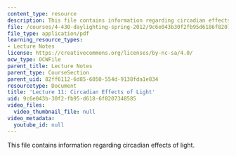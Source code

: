 ```yaml
---
content_type: resource
description: This file contains information regarding circadian effects of light.
file: /courses/4-430-daylighting-spring-2012/9c6e043b30f2fb95d6186f8207348585_MIT4_430S12_lec11.pdf
file_type: application/pdf
learning_resource_types:
- Lecture Notes
license: https://creativecommons.org/licenses/by-nc-sa/4.0/
ocw_type: OCWFile
parent_title: Lecture Notes
parent_type: CourseSection
parent_uid: 82ff6112-6d85-6050-554d-9138fda1e834
resourcetype: Document
title: 'Lecture 11: Circadian Effects of Light'
uid: 9c6e043b-30f2-fb95-d618-6f8207348585
video_files:
  video_thumbnail_file: null
video_metadata:
  youtube_id: null
---
```

This file contains information regarding circadian effects of light.